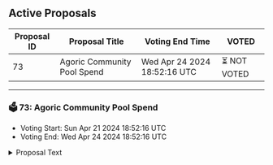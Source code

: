 ## Active Proposals

| Proposal ID | Proposal Title | Voting End Time | VOTED |
|-------------|----------------|-----------------|-------|
| 73 | Agoric Community Pool Spend | Wed Apr 24 2024 18:52:16 UTC | ⏳ NOT VOTED |

---

### 🗳 73: Agoric Community Pool Spend
- Voting Start: Sun Apr 21 2024 18:52:16 UTC
- Voting End: Wed Apr 24 2024 18:52:16 UTC

<details>
<summary>Proposal Text</summary>
 
 In order to expand the reach of AGORIC and attract millions of new users to the ecosystem by 2024, it is essential to establish a community pool dedicated to promoting AGORIC in high-profile settings such as famous sport clubs and TV shows. This proposal outlines the need for 900k AGORIC tokens to fund these promotional activities effectively.nnObjectives:nnIncrease Awareness: By showcasing AGORIC in popular sport clubs and TV shows, we aim to raise awareness about the platform among a diverse audience.nAttract New Users: Leveraging the visibility gained through these promotional efforts, we intend to onboard millions of new users to the AGORIC ecosystem.nEnhance Adoption: By associating AGORIC with mainstream entertainment platforms, we seek to enhance adoption rates and engagement within the community.nBudget Breakdown:nnFunding Required: 900k AGORIC tokensnAllocation:nSport Clubs Partnerships: 400k AGORIC tokensnTV Shows Collaborations: 300k AGORIC tokensnMarketing Campaigns: 200k AGORIC tokensnnImplementation Plan:nnIdentify Potential Partnerships: Research and establish collaborations with renowned sport clubs and TV shows that align with the target audience of AGORIC.nnNegotiate Sponsorship Deals: Secure agreements that involve featuring AGORIC branding or content in prominent placements within these partner platforms.nnExecute Marketing Campaigns: Develop creative marketing strategies that leverage these partnerships to generate buzz around AGORIC and drive user acquisition.nnMonitor Performance: Continuously track the impact of these promotional activities on user growth and engagement metrics to optimize future campaigns.nnExpected Outcomes:nnSignificant Increase in User Base: Anticipate a substantial influx of new users joining the AGORIC ecosystem as a result of heightened visibility.nnImproved Brand Recognition: Establish AGORIC as a recognizable name within mainstream audiences through strategic placements in sport clubs and TV shows.nnEnhanced Community Engagement: Foster a sense of community among existing users by showcasing AGORIC’s presence in popular cultural spaces.nnConclusion: By investing in a community pool dedicated to promoting AGORIC through partnerships with famous sport clubs and TV shows, we can accelerate the platform’s growth trajectory and solidify its position as a leading player in the blockchain ecosystem.n
</details>
